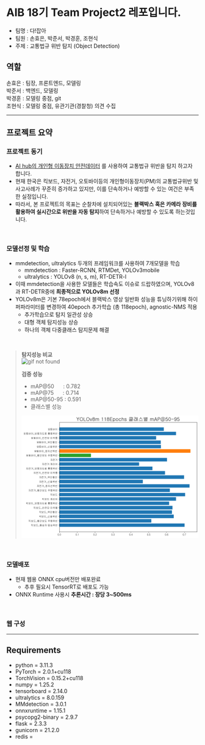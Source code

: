 # AIB 18기 Team Project2 레포입니다.
* 팀명 : 다!잡아
* 팀원 : 손효은, 박준서, 박경훈, 조현식
* 주제 : 교통법규 위반 탐지 (Object Detection)

## 역할
손효은 : 팀장, 프론트엔드, 모델링  
박준서 : 백엔드, 모델링  
박경훈 : 모델링 중점, git  
조현식 : 모델링 중점, 유관기관(경찰청) 의견 수집  

---
## 프로젝트 요약

### 프로젝트 동기
* [AI hub의 개인형 이동장치 안전데이터](https://aihub.or.kr/aihubdata/data/view.do?currMenu=115&topMenu=100&dataSetSn=614) 를 사용하여 교통법규 위반을 탐지 하고자 합니다.
* 현재 한국은 킥보드, 자전거, 오토바이등의 개인형이동장치(PM)의 교통법규위반 및 사고사례가 꾸준히 증가하고 있지만, 이를 단속하거나 예방할 수 있는 여건은 부족한 실정입니다. 
* 따라서, 본 프로젝트의 목표는 순찰차에 설치되어있는 **블랙박스 혹은 카메라 장비를 활용하여 실시간으로 위반을 자동 탐지**하여 단속하거나 예방할 수 있도록 하는것입니다.
<br>

### 모델선정 및 학습
* mmdetection, ultralytics 두개의 프레임워크를 사용하여 7개모델을 학습
    * mmdetection : Faster-RCNN, RTMDet, YOLOv3mobile
    * ultralytics : YOLOv8 (n, s, m), RT-DETR-l
* 이때 mmdetection을 사용한 모델들은 학습속도 이슈로 드랍하였으며, YOLOv8과 RT-DETR중에 **최종적으로 YOLOv8m 선정**
* YOLOv8m은 기본 78epoch에서 블랙박스 영상 일반화 성능을 튜닝하기위해 하이퍼파라미터를 변경하여 40epoch 추가학습 (총 118epoch), agnostic-NMS 적용
    * 추가학습으로 탐지 일관성 상승
    * 대형 객체 탐지성능 상승
    * 하나의 객체 다중클래스 탐지문제 해결  
<br>

>**탐지성능 비교**  
>![gif not found](./YOLOv8m_78vs118.gif)
>
>**검증 성능**  
>* mAP@50&nbsp;&nbsp;&nbsp;&nbsp;&nbsp;&nbsp;: 0.782
>* mAP@75&nbsp;&nbsp;&nbsp;&nbsp;&nbsp;&nbsp;: 0.714
>* mAP@50-95&nbsp;: 0.591
>* 클래스별 성능  
><img src="./YOLOv8m_val.png" width="700">
<br>

### 모델배포
* 현재 웹용 ONNX cpu버전만 배포완료
    * 추후 필요시 TensorRT로 배포도 가능
* ONNX Runtime 사용시 **추론시간 : 장당 3~500ms**
<br>

### 웹 구성
<!-- 작성요망! -->

---
## Requirements
* python = 3.11.3
* PyTorch = 2.0.1+cu118
* TorchVision = 0.15.2+cu118
* numpy = 1.25.2
* tensorboard = 2.14.0
* ultralytics = 8.0.159
* MMdetection = 3.0.1
* onnxruntime = 1.15.1
* psycopg2-binary = 2.9.7
* flask = 2.3.3
* gunicorn = 21.2.0
* redis = 
